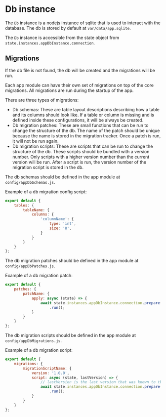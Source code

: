 # Db instance

The `Db` instance is a nodejs instance of sqlite that is used to interact with the database.
The db is stored by default at `var/data/app.sqlite`.

The `Db` instance is accessible from the state object from `state.instances.appDbInstance.connection`.

## Migrations

If the db file is not found, the db will be created and the migrations will be run.

Each app module can have their own set of migrations on top of the core migrations.
All migrations are run during the startup of the app.

There are three types of migrations:

- Db schemas: These are table layout descriptions describing how a table and its columns should look like.
              If a table or column is missing and is defined inside these configurations, it will be always be created.
- Db migration patches: These are small functions that can be run to change the structure of the db.
                        The name of the patch should be unique because the name is stored in the migration tracker.
                        Once a patch is run, it will not be run again.
- Db migration scripts: These are scripts that can be run to change the structure of the db.
                        These scripts should be bundled with a version number.
                        Only scripts with a higher version number than the current version will be run.
                        After a script is run, the version number of the migration script is stored in the db.

The db schemas should be defined in the app module at `config/appDbSchemas.js`.

Example of a db migration config script:

```js
export default {
    tables: {
        tableName: {
            columns: {
                'columnName': {
                    type: 'int',
                    size: '8',
                }
            }
        }
    }
};
```

The db migration patches should be defined in the app module at `config/appDbPatches.js`.

Example of a db migration patch:

```js
export default {
    patches: {
        patchName: {
            apply: async (state) => {
                await state.instances.appDbInstance.connection.prepare('CREATE TABLE tableName (columnName int)')
                    .run();
            }
        }
    }
};
```

The db migration scripts should be defined in the app module at `config/appDbMigrations.js`.

Example of a db migration script:

```js
export default {
    migrations: {
        migrationScriptName: {
            version: '1.0.0',
            script: async (state, lastVersion) => {
                // lastVersion is the last version that was known to the db or null if no version was known
                await state.instances.appDbInstance.connection.prepare('CREATE TABLE tableName (columnName int)')
                    .run();
            }
        }
    }
};
```

